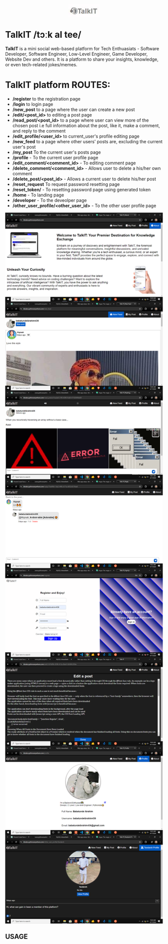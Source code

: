 <div style='display:grid; justify-content: center;'>
<img src='logo.jpg'  alt='talk-it-log' />
</div>

# TalkIT /tɔːk aI tee/

**TalkIT** is a mini social web-based platform for Tech Enthuasiats - Software Developer, Software Engineer, Low-Level Engineer, Game Developer, Website Dev and others. It is a platform to share your insights, knowledge, or even tech-related jokes/memes.

# TalkIT platform ROUTES:

- **/register** to the registration page
- **/login** to login page
- **/new_post** to a page where the user can create a new post
- **/edit/<post_id>** to editing a post page
- **/read_post/<post_id>** to a page where user can view more of the chosen post i.e full information about the post, like it, make a comment, and reply to the comment
- **/edit_profile/<user_id>** to current_user's profile editing page
- **/new_feed** to a page where other users' posts are, excluding the current user's post
- **/my_post** To the current user's posts page
- **/profile** - To the current user profile page
- **/edit_comment/<comment_id>** - To editing comment page
- **/delete_comment/<comment_id>** - Allows user to delete a his/her own comment
- **/delete_post/<post_id>** - Allows a current user to delete his/her post
- **/reset_request** To request password resetting page
- **/reset_token/<token>** - To resetting password page using generated token
- **/home** - To landing page
- **/developer** - To the deveolper page
- **/other_user_profile/<other_user_id>** - To the other user profile page
<div style='display:flex; flex-wrap: wrap;'>
<img src='landing-page.jpg'  alt='landing-page' />
<img src='new-feed.jpg'  alt='new-feed' />
<img src='read-post.jpg'  alt='read-post' />
<img src='reply.jpg'  alt='reply' />
<img src='register-page.jpg'  alt='register-page' />
<img src='edit-post.jpg'  alt='edit-post' />
<img src='user-profile.jpg'  alt='user-profile' />
<img src='other-user-profile.jpg'  alt='other-user-profile' />
</div>

## USAGE
